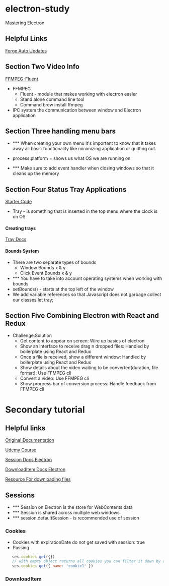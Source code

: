 # electron-study
Mastering Electron
## Helpful Links

[Forge Auto Updates](https://www.electronforge.io/)
## Section Two Video Info 

[FFMPEG-Fluent](https://www.npmjs.com/package/fluent-ffmpeg)

- FFMPEG
    - Fluent - module that makes working with electron easier
    - Stand alone command line tool 
    - Command  brew install ffmpeg
- IPC system the communication between window and Electron application 

## Section Three handling menu bars
 - *** When creating your own menu it's important to know that it takes away all basic functionality like minimizing application or quitting out. 

 - process.platform = shows us what OS we are running on

 - *** Make sure to add event handler when closing windows so that it cleans up the memory
 
## Section Four Status Tray Applications
[Starter Code](https://github.com/StephenGrider/ElectronCode)
- Tray - is something that is inserted in the top menu where the clock is on OS
#### Creating trays
[Tray Docs](https://www.electronjs.org/docs/latest/api/tray)

#### Bounds System
 - There are two separate types of bounds
    - Window Bounds x & y 
    - Click Event Bounds x & y
 - *** You have to take into account operating systems when working with bounds
 - setBounds() - starts at the top left of the window
 - We add variable references so that Javascript does not garbage collect our classes let tray;


## Section Five Combining Electron with React and Redux
 - Challenge:Solution
    - Get content to appear on screen: Wire up basics of electron
    - Show an interface to receive drag n dropped files: Handled by boilerplate using React and Redux
    - Once a file is received, show a different window: Handled by boilerplate using React and Redux
    - Show details about the video waiting to be converted(duration, file format): Use FFMPEG cli
    - Convert a video: Use FFMPEG cli
    - Show progress bar of conversion process: Handle feedback from FFMPEG cli

# Secondary tutorial 

## Helpful links

[Original Documentation](https://docs.google.com/document/d/1qO9wbtwtzXhPTVeLaeYNcseZCwmie5hp5jIz68NACh4/edit#)

[Udemy Course](https://www.udemy.com/course/master-electron/learn/lecture/6108194#overview)

[Session Docs Electron](electronjs.org/docs/latest/api/session)

[DownloadItem Docs Electron](https://www.electronjs.org/docs/latest/api/download-item#class-downloaditem)

[Resource For downloading files](https://file-examples.com/)

## Sessions 
 - *** Session on Electron is the store for WebContents data
 - *** Session is shared across multiple web windows
 - *** session.defaultSession - is recommended use of session

### Cookies 
 - Cookies with expirationDate do not get saved with session: true
 - Passing 
```js
   ses.cookies.get({}) 
   // with empty object returns all cookies you can filter it down by adding cookie name into the object 
   ses.cookies.get({ name: 'cookie1' })
```
### DownloadItem
